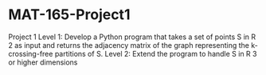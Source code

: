 # MAT-165-Project1

Project 1
Level 1: Develop a Python program that takes a set of points S in R
2 as input
and returns the adjacency matrix of the graph representing the k-crossing-free
partitions of S.
Level 2: Extend the program to handle S in R
3 or higher dimensions
